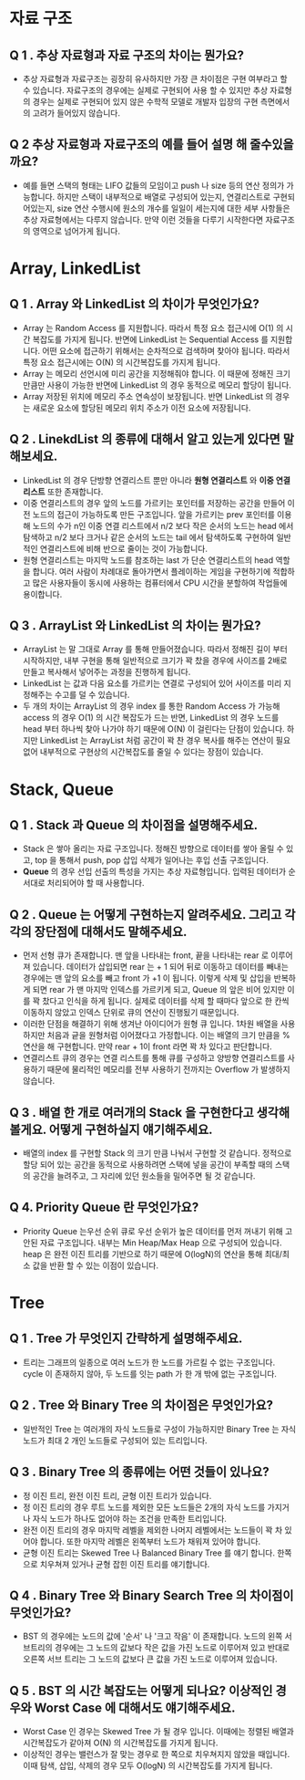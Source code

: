 # 자료 구조

## Q 1 . 추상 자료형과 자료 구조의 차이는 뭔가요?
* 추상 자료형과 자료구조는 굉장히 유사하지만 가장 큰 차이점은 구현 여부라고 할 수 있습니다. 자료구조의 경우에는 실제로 구현되어 사용 할 수 있지만 추상 자료형의 경우는 실제로 구현되어 있지 않은 수학적 모델로 개발자 입장의 구현 측면에서의 고려가 들어있지 않습니다.

## Q 2 추상 자료형과 자료구조의 예를 들어 설명 해 줄수있을까요?
* 예를 들면 스택의 형태는 LIFO 값들의 모임이고 push 나 size 등의 연산 정의가 가능합니다. 하지만 스택이 내부적으로 배열로 구성되어 있는지, 연결리스트로 구현되어있는지, size 연산 수행시에 원소의 개수를 일일이 세는지에 대한 세부 사항들은 추상 자료형에서는 다루지 않습니다. 만약 이런 것들을 다루기 시작한다면 자료구조의 영역으로 넘어가게 됩니다.

# Array, LinkedList

## Q 1 . Array 와 LinkedList 의 차이가 무엇인가요?
* Array 는 Random Access 를 지원합니다. 따라서 특정 요소 접근시에 O(1) 의 시간 복잡도를 가지게 됩니다. 반면에 LinkedList 는 Sequential Access 를 지원합니다. 어떤 요소에 접근하기 위해서는 순차적으로 검색하며 찾아야 됩니다. 따라서 특정 요소 접근시에는 O(N) 의 시간복잡도를 가지게 됩니다.
* Array 는 메모리 선언시에 미리 공간을 지정해줘야 합니다. 이 때문에 정해진 크기 만큼만 사용이 가능한 반면에 LinkedList 의 경우 동적으로 메모리 할당이 됩니다.
* Array 저장된 위치에 메모리 주소 연속성이 보장됩니다. 반면 LinkedList 의 경우는 새로운 요소에 할당된 메모리 위치 주소가 이전 요소에 저장됩니다.

## Q 2 . LinekdList 의 종류에 대해서 알고 있는게 있다면 말해보세요.
* LinkedList 의 경우 단방향 연결리스트 뿐만 아니라 **원형 연결리스트** 와 **이중 연결 리스트** 또한 존재합니다.
* 이중 연결리스트의 경우 앞의 노드를 가르키는 포인터를 저장하는 공간을 만들어 이전 노드의 접근이 가능하도록 만든 구조입니다. 앞을 가르키는 prev 포인터를 이용해 노드의 수가 n인 이중 연결 리스트에서 n/2 보다 작은 순서의 노드는 head 에서 탐색하고 n/2 보다 크거나 같은 순서의 노드는 tail 에서 탐색하도록 구현하여 일반적인 연결리스트에 비해 반으로 줄이는 것이 가능합니다.
* 원형 연결리스트는 마지막 노드를 참조하는 last 가 단순 연결리스트의 head 역할을 합니다. 여러 사람이 차례대로 돌아가면서 플레이하는 게임을 구현하기에 적합하고 많은 사용자들이 동시에 사용하는 컴퓨터에서 CPU 시간을 분할하여 작업들에 용이합니다.

## Q 3 . ArrayList 와  LinkedList 의 차이는 뭔가요?
* ArrayList 는 말 그대로 Array 를 통해 만들어졌습니다. 따라서 정해진 길이 부터 시작하지만, 내부 구현을 통해 일반적으로 크기가 꽉 찼을 경우에 사이즈를 2배로 만들고 복사해서 넣어주는 과정을 진행하게 됩니다.
* LinkedList 는 값과 다음 요소를 가르키는 연결로 구성되어 있어 사이즈를 미리 지정해주는 수고를 덜 수 있습니다.
* 두 개의 차이는 ArrayList 의 경우 index 를 통한 Random Access 가 가능해 access 의 경우 O(1) 의 시간 복잡도가 드는 반면, LinkedList 의 경우 노드를 head 부터 하나씩 찾아 나가야 하기 때문에 O(N) 이 걸린다는 단점이 있습니다. 하지만 LinkedList 는 ArrayList 처럼 공간이 꽉 찬 경우 복사를 해주는 연산이 필요없어 내부적으로 구현상의 시간복잡도를 줄일 수 있다는 장점이 있습니다.

# Stack, Queue

## Q 1 . Stack 과 Queue 의 차이점을 설명해주세요.
* Stack 은 쌓아 올리는 자료 구조입니다. 정해진 방향으로 데이터를 쌓아 올릴 수 있고, top 을 통해서 push, pop 삽입 삭제가 일어나는 후입 선출 구조입니다.
* **Queue** 의 경우 선입 선출의 특성을 가지는 추상 자료형입니다. 입력된 데이터가 순서대로 처리되어야 할 때 사용합니다. 
## Q 2 . Queue 는 어떻게 구현하는지 알려주세요. 그리고 각각의 장단점에 대해서도 말해주세요.
* 먼저 선형 큐가 존재합니다. 맨 앞을 나타내는 front, 끝을 나타내는 rear 로 이루어져 있습니다. 데이터가 삽입되면 rear 는 + 1 되어 뒤로 이동하고 데이터를 빼내는 경우에는 맨 앞의 요소를 빼고 front 가 +1 이 됩니다. 이렇게 삭제 및 삽입을 반복하게 되면 rear 가 맨 마지막 인덱스를 가르키게 되고, Queue 의 앞은 비어 있지만 이를 꽉 찼다고 인식을 하게 됩니다. 실제로 데이터를 삭제 할 때마다 앞으로 한 칸씩 이동하지 않았고 인덱스 단위로 큐의 연산이 진행됬기 때문입니다. 
* 이러한 단점을 해결하기 위해 생겨난 아이디어가 원형 큐 입니다. 1차원 배열을 사용하지만 처음과 긑을 원형처럼 이어졌다고 가정합니다. 이는 배열의 크기 만큼을 % 연산을 해 구현합니다. 만약 rear + 1이 front 라면 꽉 차 있다고 판단합니다.
* 연결리스트 큐의 경우는 연결 리스트를 통해 큐를 구성하고 양방향 연결리스트를 사용하기 때문에 물리적인 메모리를 전부 사용하기 전까지는 Overflow 가 발생하지 않습니다.
## Q 3 . 배열 한 개로 여러개의 Stack 을 구현한다고 생각해볼게요. 어떻게 구현하실지 얘기해주세요.
* 배열의 index 를 구현할 Stack 의 크기 만큼 나눠서 구현할 것 같습니다. 정적으로 할당 되어 있는 공간을 동적으로 사용하려면 스택에 넣을 공간이 부족할 때의 스택의 공간을 늘려주고, 그 자리에 있던 원소들을 밀어주면 될 것 같습니다. 

## Q 4. Priority Queue 란 무엇인가요?
* Priority Queue 는우선 순위 큐로 우선 순위가 높은 데이터를 먼저 꺼내기 위해 고안된 자료 구조입니다. 내부는 Min Heap/Max Heap 으로 구성되어 있습니다. heap 은 완전 이진 트리를 기반으로 하기 때문에 O(logN)의 연산을 통해 최대/최소 값을 반환 할 수 있는 이점이 있습니다.
# Tree

## Q 1 . Tree 가 무엇인지 간략하게 설명해주세요.
* 트리는 그래프의 일종으로 여러 노드가 한 노드를 가르킬 수 없는 구조입니다. cycle 이 존재하지 않아, 두 노드를 잇는 path 가 한 개 밖에 없는 구조입니다.

## Q 2 . Tree 와 Binary Tree 의 차이점은 무엇인가요?
* 일반적인 Tree 는 여러개의 자식 노드들로 구성이 가능하지만 Binary Tree 는 자식 노드가 최대 2 개인 노드들로 구성되어 있는 트리입니다. 

## Q 3 . Binary Tree 의 종류에는 어떤 것들이 있나요?
* 정 이진 트리, 완전 이진 트리, 균형 이진 트리가 있습니다.
* 정 이진 트리의 경우 루트 노드를 제외한 모든 노드들은 2개의 자식 노드를 가지거나 자식 노드가 하나도 없어야 하는 조건을 만족한 트리입니다.
* 완전 이진 트리의 경우 마지막 레벨을 제외한 나머지 레벨에서는 노드들이 꽉 차 있어야 합니다. 또한 마지막 레벨은 왼쪽부터 노드가 채워져 있어야 합니다.
* 균형 이진 트리는 Skewed Tree 나 Balanced Binary Tree 를 얘기 합니다. 한쪽으로 치우쳐져 있거나 균형 잡힌 이진 트리를 얘기합니다.

## Q 4 . Binary Tree 와 Binary Search Tree 의 차이점이 무엇인가요?
* BST 의 경우에는 노드의 값에 '순서' 나 '크고 작음' 이 존재합니다. 노드의 왼쪽 서브트리의 경우에는 그 노드의 값보다 작은 값을 가진 노드로 이루어져 있고 반대로 오른쪽 서브 트리는 그 노드의 값보다 큰 값을 가진 노드로 이루어져 있습니다.

## Q 5 . BST 의 시간 복잡도는 어떻게 되나요? 이상적인 경우와 Worst Case 에 대해서도 얘기해주세요.
* Worst Case 인 경우는 Skewed Tree 가 될 경우 입니다. 이때에는 정렬된 배열과 시간복잡도가 같아져 O(N) 의 시간복잡도를 가지게 됩니다.
* 이상적인 경우는 밸런스가 잘 맞는 경우로 한 쪽으로 치우쳐지지 않았을 때입니다. 이때 탐색, 삽입, 삭제의 경우 모두 O(logN) 의 시간복잡도를 가지게 됩니다.
